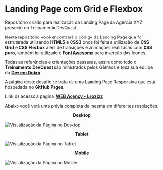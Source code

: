 # Landing Page com Grid e Flexbox
Repositório criado para realização da Landing Page da Agência XYZ presente no Treinamento DevQuest.

Neste repositório você encontrará o código da Landing Page que foi estruturada utilizando **HTML5** e **CSS3** onde foi feita a utilização de **CSS Grid** e **CSS Flexbox** além de transições e animações realizadas com **CSS puro**, também foi utilizado o **[Font Awesome](https://fontawesome.com)** para inserção dos ícones.

Todas as referências e orientações passadas, assim como todo o **Treinamento DevQuest** são ministrados pelos Gêmeos e toda sua equipe da **[Dev em Dobro](https://www.instagram.com/devemdobro/)**.

A página deste desafio se trata de uma Landing Page Responsiva que está hospedada no **GitHub Pages**.

Link de acesso a página: **[WEB Agency - Leozizz](https://leozizz.github.io/landing-page-com-grid-agencia-xyz/)**

Abaixo você verá uma prévia completa da mesma em diferentes resoluções.

<center><strong>Desktop</strong></center>

![Visualização da Página no Desktop](./src/readme/anim-desktop.gif)



<center><strong>Tablet</strong></center>

![Visualização da Página no Tablet](./src/readme/anim-tablet.gif)



<center><strong>Mobile</strong></center>

![Visualização da Página no Mobile](./src/readme/anim-mobile.gif)